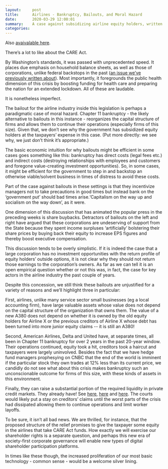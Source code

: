```yaml
---
layout:     post
title:      Airlines - Bankruptcy, Bailouts, and Moral Hazard
date:       2020-03-29 12:00:01
summary:    A case against subsidizing airline equity holders, written with [mutable matter](https://medium.com/mutable-matter).
categories: 
---
```


Also [avaivalable here](https://us18.campaign-archive.com/?u=66debbe833e4af394aa5c54d8&id=cd6d671aed).

There’s a lot to like about the CARE Act. 

By Washington’s standards, it was passed with unprecedented speed. It places due emphasis on household balance sheets, as well as those of corporations, unlike federal backstops in the past ([an issue we’ve previously written about](https://mailchi.mp/fed5cdb50bbc/marginal-markets)). Most importantly, it foregrounds the public health dimension of this crisis by boosting funding for health care and preparing the nation for an extended lockdown. All of these are laudable. 

It is nonetheless imperfect.

The bailout for the airline industry inside this legislation is perhaps a paradigmatic case of moral hazard. Chapter 11 bankruptcy - the likely alternative to bailouts in this instance - reorganizes the capital structure of firms and allows them to continue their operations (especially firms of this size). Given that, we don’t see why the government has subsidized equity holders at the taxpayers’ expense in this case. (Put more directly: we see why, we just don’t think it’s appropriate.)

The basic economic intuition for why bailouts might be efficient in some cases goes something like this: bankruptcy has direct costs (legal fees etc.) and indirect costs (destroying relationships with employees and customers and foregone value-creating investment opportunities). So, in some cases, it might be efficient for the government to step in and backstop an otherwise viable/solvent business in times of distress to avoid these costs. 

Part of the case against bailouts in these settings is that they incentivize managers not to take precautions in good times but instead bank on the ‘government put’ should bad times arise.‘Capitalism on the way up and socialism on the way down’, as it were. 

One dimension of this discussion that has animated the popular press in the preceding weeks is share buybacks. Detractors of bailouts on the left and right have argued that these corporations are undeserving of support from the State because they spent income surpluses ‘artificially’ bolstering their share prices by buying back their equity to increase EPS figures and thereby boost executive compensation. 

This discussion tends to be overly simplistic. If it is indeed the case that a large corporation has no investment opportunities with the return profile of equity holders’ outside options, it is not clear why they should not return those earnings to the corporation’s owners. As far as we can tell it is an open empirical question whether or not this was, in fact, the case for key actors in the airline industry the past couple of years. 

Despite this concession, we still think these bailouts are unjustified for a variety of reasons and we’ll highlight three in particular: 

First, airlines, unlike many service sector small businesses (eg a local accounting firm), have large valuable assets whose value does not depend on the capital structure of the organization that owns them. The value of a new A380 does not depend on whether it is owned by the old equity holders for Airline X or the previous creditors of Airline X whose debt has been turned into more junior equity claims -- it is still an A380! 

Second, American Airlines, Delta and United have, at separate times, all been in Chapter 11 bankruptcy for over 2 years in the past 20-year window. Their operations continued, equity took a hit, creditors took a haircut and taxpayers were largely uninvolved. Besides the fact that we have hedge fund managers prophesying on CNBC that the end of the world is imminent if the particular stock they own trades at 12% less than its current price, we candidly do not see what about this crisis makes bankruptcy such an unconscionable outcome for firms of this size, with these kinds of assets in this environment. 

Finally, they can raise a substantial portion of the required liquidity in private credit markets. They already have! See [here](http://ir.united.com/node/23416/html), [here](https://ir.delta.com/financials/sec-filings/sec-filings-details/default.aspx?FilingId=14021812) and [here](https://americanairlines.gcs-web.com/node/38141/html). The courts would likely put a stay on creditors’ claims until the worst parts of the crisis had dissipated allowing them to continue operations and limit worker layoffs.

To be sure, it isn’t all bad news. We are thrilled, for instance, that the proposed structure of the relief promises to give the taxpayer some equity in the airlines that take CARE Act funds. How exactly we will exercise our shareholder rights is a separate question, and perhaps this new era of society-first corporate governance will enable new types of digital shareholder participation platforms. 

In times like these though, the increased proliferation of our most basic technology - common sense - would be a welcome silver lining. 
